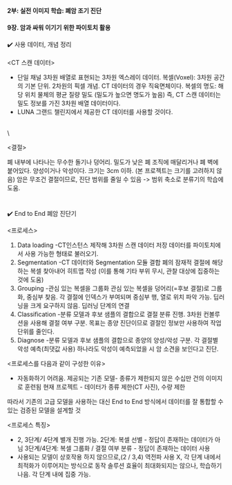 #### 2부: 실전 이미지 학습: 폐암 조기 진단

#### 9장. 암과 싸워 이기기 위한 파이토치 활용

:heavy_check_mark: 사용 데이터, 개념 정리
\
\
<CT 스캔 데이터>

- 단일 채널 3차원 배열로 표현되는 3차원 엑스레이 데이터. 
복셀(Voxel): 3차원 공간의 기본 단위. 2차원의 픽셀 개념. CT 데이터의 경우 직육면체이다.
복셀의 명도: 해당 위치 물체의 평균 질량 밀도 (밀도가 높으면 명도가 높음)
즉, CT 스캔 데이터는 밀도 정보를 가진 3차원 배열 데이터이다. 
- LUNA 그랜드 챌린지에서 제공한 CT 데이터를 사용할 것이다. 

\
\

<결절>

폐 내부에 나타나는 무수한 돌기나 덩어리. 밀도가 낮은 폐 조직에 매달리거나 폐 벽에 붙어있다. 양성이거나 악성이다. 크기는 3cm 이하. (본 프로젝트는 크기를 고려하지 않음)
암은 무조건 결절이므로, 진단 범위를 줄일 수 있음 -> 범위 축소로 분류기의 학습에 도움.


#

:heavy_check_mark: End to End 폐암 진단기

<프로세스>
1) Data loading
  -CT인스턴스 제작해 3차원 스캔 데이터 저장
  데이터를 파이토치에서 사용 가능한 형태로 불러오기.
2) Segmentation
  -CT 데이터와 Segmentation 모듈 결합 
  폐의 잠재적 결절에 해당하는 복셀 찾아내어 히트맵 작성 (이를 통해 기타 부위 무시, 관찰 대상에 집중하는 것에 도움)
3) Grouping
  -관심 있는 복셀을 그룹화
  관심 있는 복셀을 덩어리(=후보 결절)로 그룹화, 중심부 찾음.
  각 결절에 인덱스가 부여되며 중심부 행, 열로 위치 파악 가능. 
  딥러닝을 크게 요구하지 않음. 딥러닝 단계의 연결
4) Classification
  -분류 모델과 후보 샘플의 결합으로 결절 분류 진행.
  3차원 컨볼루션을 사용해 결절 여부 구분. 목표는 종양 진단이므로 결절인 정보만 사용하여 작업 단위를 줄인다.
5) Diagnose
  -분류 모델과 후보 샘플의 결합으로 종양의 양성/악성 구분. 
  각 결절별 악성 예측(최댓값 사용) 하나라도 악성이 예측되었을 시 암 소견을 보인다고 진단.



<프로세스를 다음과 같이 구성한 이유> 
- 자동화하기 어려움. 
제공되는 기존 모델- 종류가 제한되지 않은 수십만 건의 이미지로 훈련됨
현재 프로젝트 - 데이터가 종류 제한(CT 사진), 수량 제한

따라서 기존의 고급 모델을 사용하는 대신 End to End 방식에서 데이터를 잘 통합할 수 있는 검증된 모델을 설계할 것



<프로세스 특징>
- 2, 3단계/ 4단계 별개 진행 가능.
  2단계: 복셀 선별 - 정답이 존재하는 데이터가 아님
  3단계/4단계: 복셀 그룹화 / 결절 여부 분류 - 정답이 존재하는 데이터 사용
- 사용되는 모델이 상호작용 하지 않으므로,(2 / 3,4) 역전파 사용 X, 각 단계 내에서 최적화가 이루어지는 방식으로 동작
  솔루션 효율이 최대화되지는 않으나, 학습하기 나음.
  각 단계 내에 집중 가능. 




